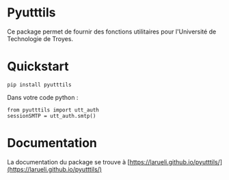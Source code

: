 # Pyutttils

Ce package permet de fournir des fonctions utilitaires pour l'Université de Technologie de Troyes.

# Quickstart

`pip install pyutttils`

Dans votre code python :

```
from pyutttils import utt_auth
sessionSMTP = utt_auth.smtp() 
```

# Documentation

La documentation du package se trouve à [https://larueli.github.io/pyutttils/](https://larueli.github.io/pyutttils/)